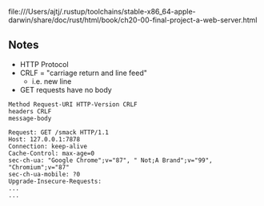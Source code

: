 file:///Users/ajtj/.rustup/toolchains/stable-x86_64-apple-darwin/share/doc/rust/html/book/ch20-00-final-project-a-web-server.html

## Notes
- HTTP Protocol
- CRLF = "carriage return and line feed"
  - i.e. new line
- GET requests have no body


```
Method Request-URI HTTP-Version CRLF
headers CRLF
message-body

Request: GET /smack HTTP/1.1
Host: 127.0.0.1:7878
Connection: keep-alive
Cache-Control: max-age=0
sec-ch-ua: "Google Chrome";v="87", " Not;A Brand";v="99", "Chromium";v="87"
sec-ch-ua-mobile: ?0
Upgrade-Insecure-Requests:
...
...
```